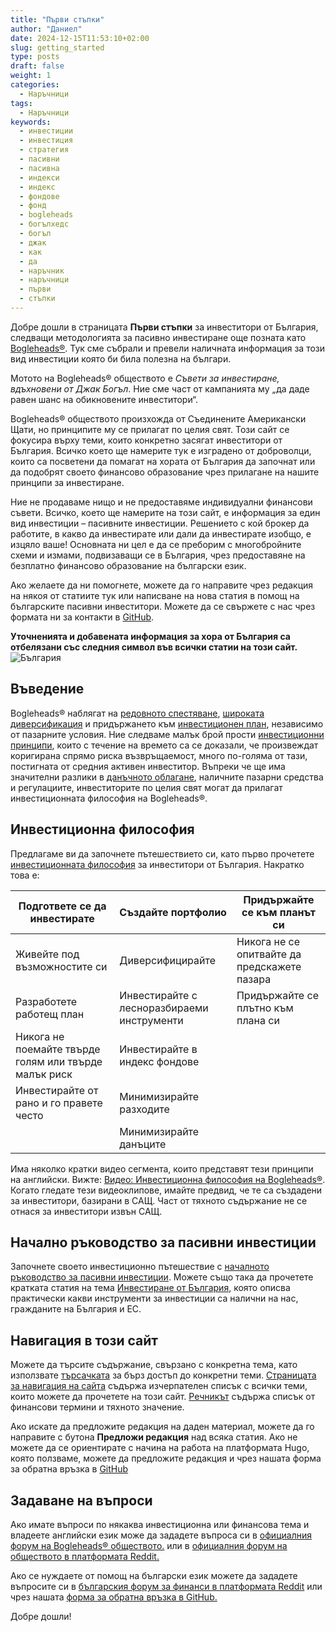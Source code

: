 ```yaml
---
title: "Първи стъпки"
author: "Даниел"
date: 2024-12-15T11:53:10+02:00
slug: getting_started
type: posts
draft: false
weight: 1
categories:
  - Наръчници
tags:
  - Наръчници
keywords:
  - инвестиции
  - инвестиция
  - стратегия
  - пасивни
  - пасивна
  - индекси
  - индекс
  - фондове
  - фонд
  - bogleheads
  - богълхедс
  - богъл
  - джак
  - как
  - да
  - наръчник
  - наръчници
  - първи
  - стъпки
---
```


Добре дошли в страницата **Първи стъпки** за инвеститори от България, следващи методологията за пасивно инвестиране още позната като [Bogleheads®](https://www.bogleheads.org/). Тук сме събрали и превели наличната информация за този вид инвестиции която би била полезна на българи.

Мотото на Bogleheads® обществото е *Съвети за инвестиране, вдъхновени от Джак Богъл*. Ние сме част от кампанията му „да даде равен шанс на обикновените инвеститори“.

Bogleheads® обществото произхожда от Съединените Американски Щати, но принципите му се прилагат по целия свят. Този сайт се фокусира върху теми, които конкретно засягат инвеститори от България. Всичко което ще намерите тук е изградено от доброволци, които са посветени да помагат на хората от България да започнат или да подобрят своето финансово образование чрез прилагане на нашите принципи за инвестиране.

Ние не продаваме нищо и не предоставяме индивидуални финансови съвети. Всичко, което ще намерите на този сайт, е информация за един вид инвестиции – пасивните инвестиции. Решението с кой брокер да работите, в какво да инвестирате или дали да инвестирате изобщо, е изцяло ваше! Основната ни цел е да се преборим с многобройните схеми и измами, подвизаващи се в България, чрез предоставяне на безплатно финансово образование на български език.

Ако желаете да ни помогнете, можете да го направите чрез редакция на някоя от статиите тук или написване на нова статия в помощ на българските пасивни инвеститори. Можете да се свържете с нас чрез формата ни за контакти в [GitHub](https://github.com/clickbg/bogleheads-bg.org/issues).

**Уточненията и добавената информация за хора от България са отбелязани със следния символ във всички статии на този сайт.**
![България](/img/bgflag.png)

## Въведение

Bogleheads® наблягат на [редовното спестяване](/posts/living_below_your_means), [широката диверсификация](/posts/asset_allocation) и придържането към [инвестиционен план](/posts/investment_policy_statement), независимо от пазарните условия. Ние следваме малък брой прости [инвестиционни принципи](/posts/investment_philosophy), които с течение на времето са се доказали, че произвеждат коригирана спрямо риска възвръщаемост, много по-голяма от тази, постигната от средния активен инвеститор. Въпреки че ще има значителни разлики в [данъчното облагане](/posts/taxes_in_bulgaria), наличните пазарни средства и регулациите, инвеститорите по целия свят могат да прилагат инвестиционната философия на Bogleheads®.

## Инвестиционна философия

Предлагаме ви да започнете пътешествието си, като първо прочетете [инвестиционната философия](/posts/investment_philosophy/) за инвеститори от България. Накратко това е:

| Подгответе се да инвестирате | Създайте портфолио | Придържайте се към планът си |
|--|--|--|
| Живейте под възможностите си | Диверсифицирайте | Никога не се опитвайте да предскажете пазара |
| Разработете работещ план | Инвестирайте с лесноразбираеми инструменти | Придържайте се плътно към плана си |
| Никога не поемайте твърде голям или твърде малък риск | Инвестирайте в индекс фондове |  |
| Инвестирайте от рано и го правете често | Минимизирайте разходите |  |
|  | Минимизирайте данъците |  |

Има няколко кратки видео сегмента, които представят тези принципи на английски. Вижте: [Видео: Инвестиционна философия на Bogleheads®](https://www.bogleheads.org/wiki/Video:Bogleheads%C2%AE_investment_philosophy). Когато гледате тези видеоклипове, имайте предвид, че те са създадени за инвеститори, базирани в САЩ. Част от тяхното съдържание не се отнася за инвеститори извън САЩ.

## Начално ръководство за пасивни инвестиции

Започнете своето инвестиционно пътешествие с [началното ръководство за пасивни инвестиции](/posts/the_beginners_guide_to_passive_investing/).
Можете също така да прочетете кратката статия на тема [Инвестиране от България](/posts/investing_from_bulgaria), която описва практически какви инструменти за инвестиции са налични на нас, гражданите на България и ЕС.

## Навигация в този сайт

Можете да търсите съдържание, свързано с конкретна тема, като използвате [търсачката](/search/) за бърз достъп до конкретни теми. [Страницата за навигация на сайта](/archives/) съдържа изчерпателен списък с всички теми, които можете да прочетете на този сайт. [Речникът](/dict) съдържа списък от финансови термини и тяхното значение.

Ако искате да предложите редакция на даден материал, можете да го направите с бутона **Предложи редакция** над всяка статия. Ако не можете да се ориентирате с начина на работа на платформата Hugo, която ползваме, можете да предложите редакция и чрез нашата форма за обратна връзка в [GitHub](https://github.com/clickbg/bogleheads-bg.org/issues)

## Задаване на въпроси 

Ако имате въпроси по някаква инвестиционна или финансова тема и владеете английски език може да зададете въпроса си в [официалния форум на Bogleheads® обществото.](https://www.bogleheads.org/forum/viewforum.php?f=22) или в [официалния форум на обществото в платформата Reddit.](https://www.reddit.com/r/Bogleheads/)

Ако се нуждаете от помощ на български език можете да зададете въпросите си в [българския форум за финанси в платформата Reddit](https://www.reddit.com/r/financebg/) или чрез нашата [форма за обратна връзка в GitHub.](https://github.com/clickbg/bogleheads-bg.org/issues)

Добре дошли!
